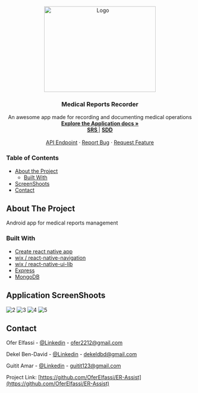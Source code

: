 
<!-- PROJECT LOGO -->
<br />
<p align="center">
  <a href="https://github.com/OferElfassi/ER-Assist">
    <img src="https://user-images.githubusercontent.com/13490629/145025078-56960c6b-9851-4c9f-b117-8261a9b54bd8.PNG" alt="Logo" width="300" height="230">
  </a>

<h3 align="center">Medical Reports Recorder</h3>

  <p align="center">
    An awesome app made for recording and documenting medical operations
    <br />
    <a href="#"><strong>Explore the Application docs »</strong></a>
<br />
    <a href="https://github.com/OferElfassi/blackjack/files/7668481/ER-Assist.SRS.pdf"><strong>SRS </strong></a>|
    <a href="https://github.com/OferElfassi/blackjack/files/7668480/SDD.pdf"><strong>SDD</strong></a>
    <br />
    <br />
    <a href="#">API Endpoint</a>
    ·
    <a href="https://github.com/OferElfassi/ER-Assist/issues">Report Bug</a>
    ·
    <a href="https://github.com/OferElfassi/ER-Assist/pulls">Request Feature</a>
  </p>
</p>
<!-- TABLE OF CONTENTS -->

### Table of Contents

* [About the Project](#about-the-project)
    * [Built With](#built-with)
* [ScreenShoots](#Application-ScreenShoots)
* [Contact](#contact)

<!-- ABOUT THE PROJECT -->
## About The Project
Android app for medical reports management
### Built With

* [Create react native app](https://github.com/expo/create-react-native-app)
* [wix / react-native-navigation](https://github.com/wix/react-native-navigation)
* [wix / react-native-ui-lib](https://github.com/wix/react-native-ui-lib)
* [Express](https://expressjs.com/)
* [MongoDB](https://www.mongodb.com/)

<!-- Application ScreenShoot -->
## Application ScreenShoots
![2](https://user-images.githubusercontent.com/13490629/159041256-bd6d8d61-278c-4434-85f3-2283da7408cb.png)
![3](https://user-images.githubusercontent.com/13490629/159041273-32eeafb5-9854-4068-ac81-c6710be92507.png)
![4](https://user-images.githubusercontent.com/13490629/159041283-758083b7-59ff-460c-a3dc-ee08c3554121.png)
![5](https://user-images.githubusercontent.com/13490629/159041289-ceec770e-13e9-43f7-ae78-84e9382658f6.png)
<!-- CONTACT -->
## Contact

Ofer Elfassi - [@Linkedin](https://www.linkedin.com/in/oferelfassi) - ofer2212@gmail.com

Dekel Ben-David - [@Linkedin](https://www.linkedin.com/in/dekel-ben-david) - dekeldbd@gmail.com

Guitit Amar - [@Linkedin](https://www.linkedin.com/in/גיתית-עמר-b960621ba) - guitit123@gmail.com

Project Link: [https://github.com/OferElfassi/ER-Assist](https://github.com/OferElfassi/ER-Assist)




